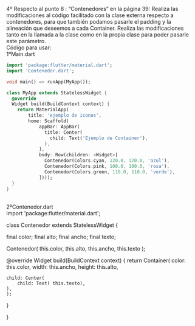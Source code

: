 4º Respecto al punto 8 : “Contenedores” en la página 39: Realiza las modificaciones al código facilitado con la clase externa respecto a contenedores, para que también podamos pasarle el padding y la alineación que deseemos a cada Container. Realiza las modificaciones tanto en la llamada a la clase como en la propia clase para poder pasarle este parámetro. <br>
Código para usar:<br>
1ºMain.dart<br>
```dart
import 'package:flutter/material.dart';
import 'Contenedor.dart';

void main() => runApp(MyApp());

class MyApp extends StatelessWidget {
  @override
  Widget build(BuildContext context) {
    return MaterialApp(
        title: 'ejemplo de iconos',
        home: Scaffold(
            appBar: AppBar(
              title: Center(
                child: Text('Ejemplo de Container'),
              ),
            ),
            body: Row(children: <Widget>[
              Contenedor(Colors.cyan, 120.0, 120.0, 'azul'),
              Contenedor(Colors.pink, 100.0, 100.0, 'rosa'),
              Contenedor(Colors.green, 110.0, 110.0, 'verde'),
            ])));
  }
}
```
<br>
2ºContenedor.dart<br>
import 'package:flutter/material.dart';
 
class Contenedor extends StatelessWidget {
 
  final color;
  final alto;
  final ancho;
  final texto;
 
  Contenedor( this.color, this.alto, this.ancho, this.texto );
 
  @override
  Widget build(BuildContext context) {
	return Container(
  	color: this.color,
	  width: this.ancho,
  	height: this.alto,
	
  	child: Center(
    	child: Text( this.texto),
  	),
	);
  }
 
}
